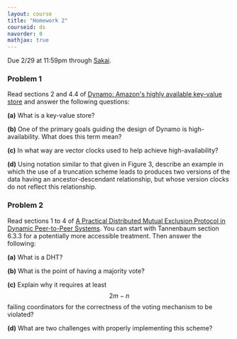 ```yaml
---
layout: course
title: "Homework 2"
courseid: ds
navorder: 0
mathjax: true
---
```


Due 2/29 at 11:59pm through [Sakai](http://sakai.claremont.edu).

### Problem 1

 Read sections 2 and 4.4 of [Dynamo: Amazon's highly available key-value store](http://dl.acm.org/citation.cfm?id=1294281) and answer the following questions:

__(a)__ What is a key-value store?  

__(b)__ One of the primary goals guiding the design of Dynamo is high-availability. What does this term mean?  

__(c)__ In what way are vector clocks used to help achieve high-availability?  

__(d)__ Using notation similar to that given in Figure 3, describe an example in which the use of a truncation scheme leads to produces two versions of the data having an ancestor-descendant relationship, but whose version clocks do not reflect this relationship.

### Problem 2

 Read sections 1 to 4 of [A Practical Distributed Mutual Exclusion Protocol in Dynamic Peer-to-Peer Systems](http://link.springer.com/chapter/10.1007%2F978-3-540-30183-7_2). You can start with Tannenbaum section 6.3.3 for a potentially more accessible treatment. Then answer the following:

__(a)__ What is a DHT?

__(b)__ What is the point of having a majority vote?

__(c)__ Explain why it requires at least $$2m - n$$ failing coordinators for the correctness of the voting mechanism to be violated?

__(d)__ What are two challenges with properly implementing this scheme?
